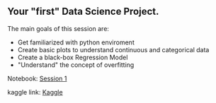 ## Your "first" Data Science Project.

The main goals of this session are:
* Get familiarized with python enviroment
* Create basic plots to understand continuous and categorical data
* Create a black-box Regression Model 
* "Understand" the concept of overfitting



Notebook: [Session 1](../notebooks/Session1.ipynb)

kaggle link: [Kaggle](https://www.kaggle.com/t/afe495cd9e90462baa84b5ce320791dd)

